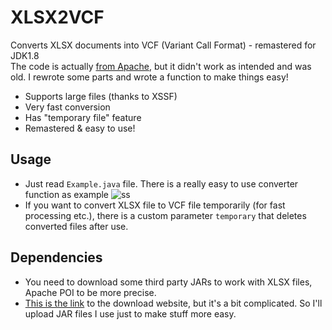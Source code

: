 # XLSX2VCF
Converts XLSX documents into VCF (Variant Call Format) - remastered for JDK1.8  
The code is actually [from Apache](https://svn.apache.org/repos/asf/poi/trunk/poi-examples/src/main/java/org/apache/poi/examples/xssf/eventusermodel/XLSX2CSV.java), but it didn't work as intended and was old. I rewrote some parts and wrote a function to make things easy!
- Supports large files (thanks to XSSF)
- Very fast conversion
- Has "temporary file" feature
- Remastered & easy to use!

## Usage
- Just read `Example.java` file. There is a really easy to use converter function as example
![ss](https://user-images.githubusercontent.com/95364352/233811494-2cd7b5d6-1f86-4075-93cb-5a099cfff1a4.png)
- If you want to convert XLSX file to VCF file temporarily (for fast processing etc.), there is a custom parameter `temporary` that deletes converted files after use.

## Dependencies
- You need to download some third party JARs to work with XLSX files, Apache POI to be more precise.
- [This is the link](https://poi.apache.org/download.html#POI-5.2.3) to the download website, but it's a bit complicated. So I'll upload JAR files I use just to make stuff more easy.
